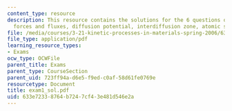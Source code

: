 ```yaml
---
content_type: resource
description: This resource contains the solutions for the 6 questions on copupled
  forces and fluxes, diffusion potential, interdiffusion zone, atomic size.
file: /media/courses/3-21-kinetic-processes-in-materials-spring-2006/633e72338764b7247cf43e481d546e2a_exam1_sol.pdf
file_type: application/pdf
learning_resource_types:
- Exams
ocw_type: OCWFile
parent_title: Exams
parent_type: CourseSection
parent_uid: 723ff94a-d6e5-f9ed-c0af-58d61fe0769e
resourcetype: Document
title: exam1_sol.pdf
uid: 633e7233-8764-b724-7cf4-3e481d546e2a
---
```

